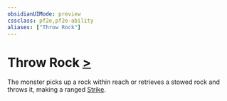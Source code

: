```yaml
---
obsidianUIMode: preview
cssclass: pf2e,pf2e-ability
aliases: ["Throw Rock"]
---
```

# Throw Rock [>](chapter-9-playing-the-game.md#Actions "Single Action")

The monster picks up a rock within reach or retrieves a stowed rock and throws it, making a ranged [Strike](strike.md).
